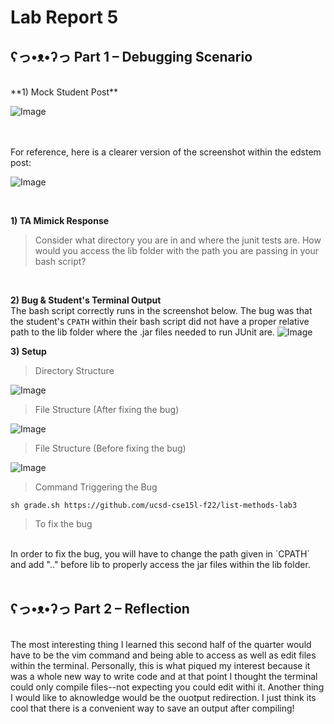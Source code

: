 # Lab Report 5 <br>
## ʕっ•ᴥ•ʔっ Part 1 – Debugging Scenario <br>
<br>
**1) Mock Student Post** <br>

![Image](MockStudentPost2.png) <br>

<br>
<br>
For reference, here is a clearer version of the screenshot within the edstem post: <br>

![Image](SymptomLab5.png) <br>

<br>

**1) TA Mimick Response** <br>
> Consider what directory you are in and where the junit tests are. How would you access the lib folder with the path you are passing in your bash script? 
<br>

**2) Bug & Student's Terminal Output** <br>
The bash script correctly runs in the screenshot below. The bug was that the student's `CPATH` within their bash script did not have a proper relative path to the lib folder where the .jar files needed to run JUnit are. 
![Image](ConsideringTA.png) <br>

**3) Setup** <br>
> Directory Structure <br>

![Image](DirectorySt.png) <br>

> File Structure (After fixing the bug) <br>

![Image](FileSt.png) <br>

> File Structure (Before fixing the bug) <br>

![Image](BeforeLab5.png) <br>

> Command Triggering the Bug <br>

`sh grade.sh https://github.com/ucsd-cse15l-f22/list-methods-lab3` <br>


> To fix the bug <br>
<br>
In order to fix the bug, you will have to change the path given in `CPATH` and add ".." before lib to properly access the jar files within the lib folder. <br><br>

## ʕっ•ᴥ•ʔっ Part 2 – Reflection <br>
<br>
The most interesting thing I learned this second half of the quarter would have to be the vim command and being able to access as well as edit files within the terminal. Personally, this is what piqued my interest because it was a whole new way to write code and at that point I thought the terminal could only compile files--not expecting you could edit withi it. Another thing I would like to aknowledge would be the ouotput redirection. I just think its cool that there is a convenient way to save an output after compiling!








